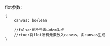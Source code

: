 flot参数:

    {
        canvas: boolean
        
        //false:部分元素由dom生成
        //rtue:将flot所有元素放入canvas，由canvas生成
    }
